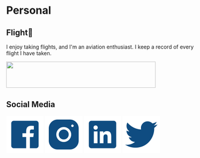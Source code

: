 # Personal

## Flight🛫

I enjoy taking flights, and I'm an aviation enthusiast. I keep a record of every flight I have taken.

<a href='https://openflights.org/user/Xuhao Luo' target='_blank'>
  <img src='https://openflights.org/banner/Xuhao Luo.png' width=400 height=70>
</a>

## Social Media

[![Facebook](./icon/facebook.svg ":size=30")](https://www.facebook.com/profile.php?id=100017858018282)
[![Instagram](./icon/instagram.svg ":size=30")](https://www.instagram.com/stuartluo/)
[![LinkedIn](./icon/linkedin.svg ":size=30")](https://www.linkedin.com/in/xuhao-luo-611056162)
[![twitter](./icon/twitter.svg ":size=30")](https://twitter.com/LuoStuart)

